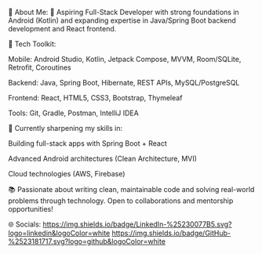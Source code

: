 💫 About Me:
🚀 Aspiring Full-Stack Developer with strong foundations in Android (Kotlin) and expanding expertise in Java/Spring Boot backend development and React frontend.

🔧 Tech Toolkit:

Mobile: Android Studio, Kotlin, Jetpack Compose, MVVM, Room/SQLite, Retrofit, Coroutines

Backend: Java, Spring Boot, Hibernate, REST APIs, MySQL/PostgreSQL

Frontend: React, HTML5, CSS3, Bootstrap, Thymeleaf

Tools: Git, Gradle, Postman, IntelliJ IDEA

🌱 Currently sharpening my skills in:

Building full-stack apps with Spring Boot + React

Advanced Android architectures (Clean Architecture, MVI)

Cloud technologies (AWS, Firebase)

📚 Passionate about writing clean, maintainable code and solving real-world problems through technology. Open to collaborations and mentorship opportunities!

🌐 Socials:
https://img.shields.io/badge/LinkedIn-%25230077B5.svg?logo=linkedin&logoColor=white
https://img.shields.io/badge/GitHub-%2523181717.svg?logo=github&logoColor=white
